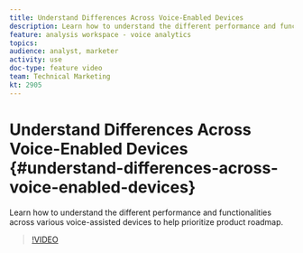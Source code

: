 ```yaml
---
title: Understand Differences Across Voice-Enabled Devices
description: Learn how to understand the different performance and functionalities across various voice-assisted devices to help prioritize product roadmap.
feature: analysis workspace - voice analytics
topics: 
audience: analyst, marketer
activity: use
doc-type: feature video
team: Technical Marketing
kt: 2905
---
```


# Understand Differences Across Voice-Enabled Devices {#understand-differences-across-voice-enabled-devices}

Learn how to understand the different performance and functionalities across various voice-assisted devices to help prioritize product roadmap.

>[!VIDEO](https://video.tv.adobe.com/v/27225/?quality=9)
